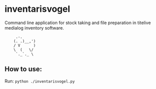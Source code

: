 # inventarisvogel
Command line application for stock taking and file preparation in titelive medialog inventory software. 

```
     .-.
    (. .)__,')
    / V      )
    \  (   \/
     `._`._ \

```

## How to use:

Run: 
`python ./inventarisvogel.py`